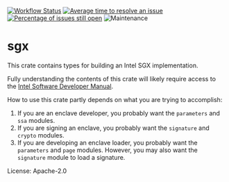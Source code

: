 [![Workflow Status](https://github.com/enarx/sgx/workflows/test/badge.svg)](https://github.com/enarx/sgx/actions?query=workflow%3A%22test%22)
[![Average time to resolve an issue](https://isitmaintained.com/badge/resolution/enarx/sgx.svg)](https://isitmaintained.com/project/enarx/sgx "Average time to resolve an issue")
[![Percentage of issues still open](https://isitmaintained.com/badge/open/enarx/sgx.svg)](https://isitmaintained.com/project/enarx/sgx "Percentage of issues still open")
![Maintenance](https://img.shields.io/badge/maintenance-activly--developed-brightgreen.svg)

# sgx

This crate contains types for building an Intel SGX implementation.

Fully understanding the contents of this crate will likely require access
to the [Intel Software Developer Manual](https://software.intel.com/content/www/us/en/develop/articles/intel-sdm.html).

How to use this crate partly depends on what you are trying to accomplish:

  1. If you are an enclave developer, you probably want the `parameters`
     and `ssa` modules.
  2. If you are signing an enclave, you probably want the `signature` and
     `crypto` modules.
  3. If you are developing an enclave loader, you probably want the
     `parameters` and `page` modules. However, you may also want the
     `signature` module to load a signature.

License: Apache-2.0
